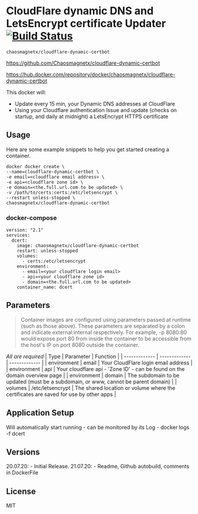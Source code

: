 # CloudFlare dynamic DNS and LetsEncrypt certificate Updater [![Build Status](https://img.shields.io/endpoint.svg?url=https%3A%2F%2Factions-badge.atrox.dev%2FOshayr%2Fcloudflare-dynamic-certbot%2Fbadge%3Fref%3Dmaster&style=flat)](https://actions-badge.atrox.dev/Oshayr/cloudflare-dynamic-certbot/goto?ref=master)

```chaosmagnetx/cloudflare-dynamic-certbot```

https://github.com/Chaosmagnetx/cloudflare-dynamic-certbot

https://hub.docker.com/repository/docker/chaosmagnetx/cloudflare-dynamic-certbot

This docker will:
 - Update every 15 min, your Dynamic DNS addresses at CloudFlare 
 - Using your Cloudflare authentication Issue and update (checks on startup, and daily at midnight) a LetsEncrypt HTTPS certificate

## Usage
Here are some example snippets to help you get started creating a container.

```
docker docker create \
--name=cloudflare-dynamic-certbot \
-e email=<cloudflare email address> \
-e api=<cloudflare zone id> \
-e domain=<the.full.url.com to be updated> \
-v /path/to/certs:certs:/etc/letsencrypt \
--restart unless-stopped \
chaosmagnetx/cloudflare-dynamic-certbot
```
### docker-compose
```
version: "2.1"
services:
  dcert:
    image: chaosmagnetx/cloudflare-dynamic-certbot
    restart: unless-stopped
    volumes:
      - certs:/etc/letsencrypt
    environment:
      - email=<your cloudflare login email>
      - api=<your cloudflare zone id>
      - domain=<the.full.url.com to be updated>
    container_name: dcert
```
## Parameters
> Container images are configured using parameters passed at runtime (such as those above). These parameters are separated by a colon and indicate external:internal respectively. For example, -p 8080:80 would expose port 80 from inside the container to be accessible from the host's IP on port 8080 outside the container.

_All are required_
| Type | Parameter | Function |
| ------------- | ------------- | ------------- |
| environment | email | Your CloudFlare login email address |
| environment | api | Your cloudflare api - 'Zone ID' - can be found on the domain overview page |
| environment | domain | The subdomain to be updated (must be a subdomain, or www, cannot be parent domain) |
| volumes | /etc/letsencrypt | The shared location or volume where the certificates are saved for use by other apps |

## Application Setup
Will automatically start running - can be monitored by its Log - docker logs -f dcert

## Versions
20.07.20: - Initial Release.
21.07.20: - Readme, Github autobuild, comments in DockerFile

## License
MIT
